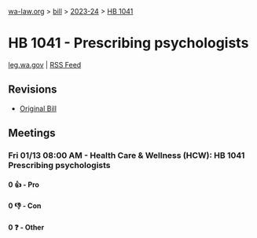 [wa-law.org](/) > [bill](/bill/) > [2023-24](/bill/2023-24/) > [HB 1041](/bill/2023-24/hb/1041/)

# HB 1041 - Prescribing psychologists
[leg.wa.gov](https://app.leg.wa.gov/billsummary?BillNumber=1041&Year=2023&Initiative=false) | [RSS Feed](./rss.xml)

## Revisions
* [Original Bill](1/)

## Meetings
### Fri 01/13 08:00 AM - Health Care & Wellness (HCW): HB 1041 Prescribing psychologists
#### 0 👍 - Pro

#### 0 👎 - Con

#### 0 ❓ - Other

